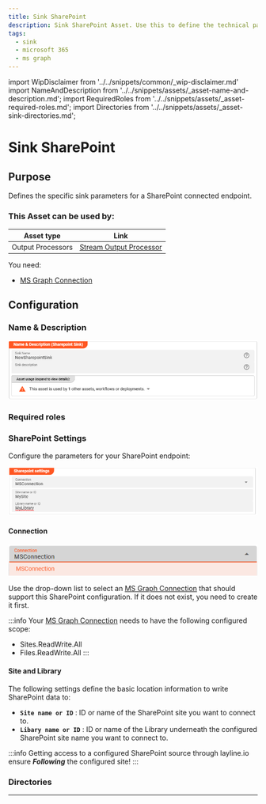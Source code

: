 ```yaml
---
title: Sink SharePoint
description: Sink SharePoint Asset. Use this to define the technical parameters for a SharePoint endpoint.
tags:
  - sink
  - microsoft 365
  - ms graph
---
```


import WipDisclaimer from '../../snippets/common/_wip-disclaimer.md'
import NameAndDescription from '../../snippets/assets/_asset-name-and-description.md';
import RequiredRoles from '../../snippets/assets/_asset-required-roles.md';
import Directories from '../../snippets/assets/_asset-sink-directories.md';

# Sink SharePoint

## Purpose

Defines the specific sink parameters for a SharePoint connected endpoint.

### This Asset can be used by:

| Asset type        | Link                                                                          |
|-------------------|-------------------------------------------------------------------------------|
| Output Processors | [Stream Output Processor](../processors-output/asset-output-stream) |

You need:

* [MS Graph Connection](../connections/asset-connection-msgraph)

## Configuration

### Name & Description

![Name & Description (SharePoint Sink Asset)](./.asset-sink-sharepoint_images/1714667462326.png "Name & Description (SharePoint Sink Asset)")

<NameAndDescription></NameAndDescription>

### Required roles

<RequiredRoles></RequiredRoles>

### SharePoint Settings

Configure the parameters for your SharePoint endpoint:

![Setting (SharePoint Sink)](./.asset-sink-sharepoint_images/1714668282329.png "Setting (SharePoint Sink)")

#### Connection

![MSGraph Connection drop-down list](./.asset-sink-sharepoint_images/1714668065803.png "MSGraph Connection drop-down list")

Use the drop-down list to select an [MS Graph Connection](../connections/asset-connection-msgraph) that should
support this SharePoint configuration. If it does not exist, you need to create it first.

:::info
Your [MS Graph Connection](../connections/asset-connection-msgraph) needs to have the following configured scope:
* Sites.ReadWrite.All
* Files.ReadWrite.All
:::

#### Site and Library

The following settings define the basic location information to write SharePoint data to:

* **`Site name or ID`** : ID or name of the SharePoint site you want to connect to.
* **`Libary name or ID`** : ID or name of the Library underneath the configured SharePoint site name you want to connect to.

:::info
Getting access to a configured SharePoint source through layline.io ensure _**Following**_ the configured site!
:::

### Directories

<Directories></Directories>

---

<WipDisclaimer></WipDisclaimer>
